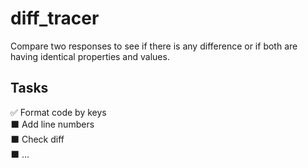 # diff_tracer

Compare two responses to see if there is any difference or if both are having identical properties and values.

## Tasks

✅ Format code by keys <br />
⬛ Add line numbers <br />
⬛ Check diff <br />
⬛ ... <br />
